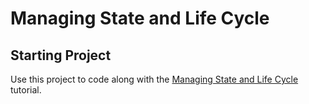 # Managing State and Life Cycle

## Starting Project

Use this project to code along with the [Managing State and Life Cycle](https://developer.apple.com/tutorials/apt-app-dev-training/managing-state-and-life-cycle) tutorial.
